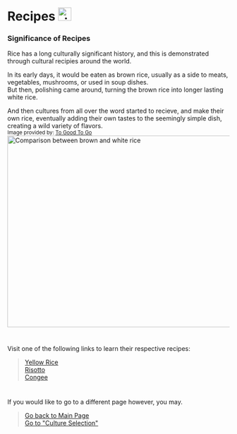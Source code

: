 # Recipes <img src="https://cdn-icons-png.flaticon.com/512/98/98022.png" alt="rice bowl logo" width="30" height="30">
### Significance of Recipes
Rice has a long culturally significant history, and this is demonstrated through cultural recipies around the world. 

In its early days, it would be eaten as brown rice, usually as a side to meats, vegetables, mushrooms, or used in soup dishes.   
But then, polishing came around, turning the brown rice into longer lasting white rice.  

And then cultures from all over the word started to recieve, and make their own rice, eventually adding their own tastes to the seemingly simple dish, creating a wild variety of flavors.  
<sub>Image provided by: [To Good To Go](https://www.toogoodtogo.com/en-us/blog/rice-past-best-if-used-by-date)</sub>  
<img src="https://cdn.sanity.io/images/nqimd3nr/production/51329e31364893c260815aaa18a1b4e15bc2d664-4368x2448.jpg?w=792&fit=max&auto=format" alt="Comparison between brown and white rice" width="800" height="435">

#
Visit one of the following links to learn their respective recipes:  
> [Yellow Rice](../Recipes/YellowRice.md)  
> [Risotto](../Cultures/Risotto.md)  
> [Congee](../Recipes/Congee.md)  

# 
If you would like to go to a different page however, you may.
> [Go back to Main Page](../rice.md)  
> [Go to "Culture Selection"](../Cultures/Culture_Selection.md)
